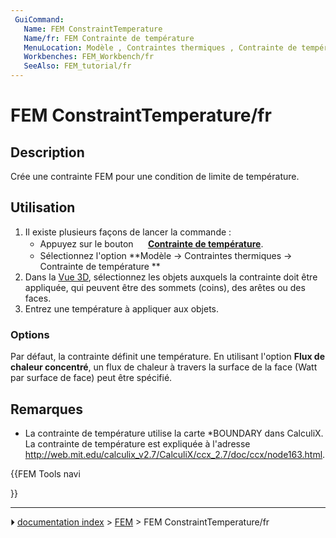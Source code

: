 ```yaml
---
 GuiCommand:
   Name: FEM ConstraintTemperature
   Name/fr: FEM Contrainte de température
   MenuLocation: Modèle , Contraintes thermiques , Contrainte de température
   Workbenches: FEM_Workbench/fr
   SeeAlso: FEM_tutorial/fr
---
```


# FEM ConstraintTemperature/fr

## Description

Crée une contrainte FEM pour une condition de limite de température.

## Utilisation

1.  Il existe plusieurs façons de lancer la commande :
    -   Appuyez sur le bouton **<img src="images/FEM_ConstraintTemperature.svg" width=16px> [Contrainte de température](FEM_ConstraintTemperature/fr.md)**.
    -   Sélectionnez l\'option **Modèle → Contraintes thermiques → <img src="images/FEM_ConstraintTemperature.svg" width=16px> Contrainte de température
**
2.  Dans la [Vue 3D](3D_view/fr.md), sélectionnez les objets auxquels la contrainte doit être appliquée, qui peuvent être des sommets (coins), des arêtes ou des faces.
3.  Entrez une température à appliquer aux objets.

### Options

Par défaut, la contrainte définit une température. En utilisant l\'option **Flux de chaleur concentré**, un flux de chaleur à travers la surface de la face (Watt par surface de face) peut être spécifié.

## Remarques

-   La contrainte de température utilise la carte \*BOUNDARY dans CalculiX. La contrainte de température est expliquée à l\'adresse <http://web.mit.edu/calculix_v2.7/CalculiX/ccx_2.7/doc/ccx/node163.html>.





{{FEM Tools navi

}}



---
⏵ [documentation index](../README.md) > [FEM](Category_FEM.md) > FEM ConstraintTemperature/fr
